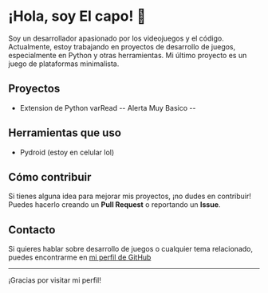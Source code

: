 # ¡Hola, soy El capo! 👾

Soy un desarrollador apasionado por los videojuegos y el código. Actualmente, estoy trabajando en proyectos de desarrollo de juegos, especialmente en Python y otras herramientas. Mi último proyecto es un juego de plataformas minimalista.

## Proyectos

- Extension de Python varRead  -- Alerta Muy Basico --

## Herramientas que uso

- Pydroid (estoy en celular lol)

## Cómo contribuir

Si tienes alguna idea para mejorar mis proyectos, ¡no dudes en contribuir! Puedes hacerlo creando un **Pull Request** o reportando un **Issue**.

## Contacto

Si quieres hablar sobre desarrollo de juegos o cualquier tema relacionado, puedes encontrarme en [mi perfil de GitHub](https://github.com/ForzeRobot)

---

¡Gracias por visitar mi perfil!
